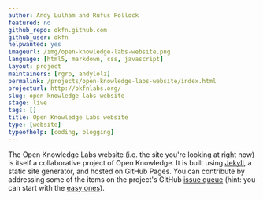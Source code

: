 ```yaml
---
author: Andy Lulham and Rufus Pollock
featured: no
github_repo: okfn.github.com
github_user: okfn
helpwanted: yes
imageurl: /img/open-knowledge-labs-website.png
language: [html5, markdown, css, javascript]
layout: project
maintainers: [rgrp, andylolz]
permalink: /projects/open-knowledge-labs-website/index.html
projecturl: http://okfnlabs.org/
slug: open-knowledge-labs-website
stage: live
tags: []
title: Open Knowledge Labs website
type: [website]
typeofhelp: [coding, blogging]
---
```


The Open Knowledge Labs website (i.e. the site you're looking at right now) is itself a collaborative project of Open Knowledge.  It is built using [Jekyll](http://jekyllrb.com), a static site generator, and hosted on GitHub Pages.  You can contribute by addressing some of the items on the project's GitHub [issue queue](https://github.com/okfn/okfn.github.com/issues) (hint: you can start with the [easy ones](https://github.com/okfn/okfn.github.com/labels/Easy)).
